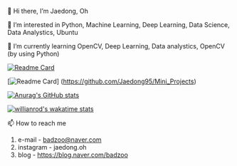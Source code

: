 👋 Hi there, I’m Jaedong, Oh 

👀 I’m interested in Python, Machine Learning, Deep Learning, Data Science, Data Analystics, Ubuntu

🌱 I’m currently learning OpenCV, Deep Learning, Data analystics, OpenCV (by using Python)

[![Readme Card](https://github-readme-stats.vercel.app/api/pin/?username=Jaedong95&repo=ViewCloset_deeplearning&theme=dark&hide_border=true)](https://github.com/Jaedong95/ViewCloset_deeplearning)

[![Readme Card](https://github-readme-stats.vercel.app/api/pin/?username=Jaedong95&repo=Mini_Projects&theme=dark&hide_border=true)]
(https://github.com/Jaedong95/Mini_Projects)


[![Anurag's GitHub stats](https://github-readme-stats.vercel.app/api?username=Jaedong95&hide=prs&count_private=true&include_all_commits=true&theme=dracula&hide_border=false)](https://github.com/Jaedong95)

[![willianrod's wakatime stats](https://github-readme-stats.vercel.app/api/wakatime?username=Ollie&v=2&theme=dracula&layout=compact)](https://github.com/Jaedong95)

📫 How to reach me 
  1. e-mail  - badzoo@naver.com
  2. instagram  - jaedong.oh
  3. blog - https://blog.naver.com/badzoo

<!---
Jaedong95/Jaedong95 is a ✨ special ✨ repository because its `README.md` (this file) appears on your GitHub profile.
You can click the Preview link to take a look at your changes.
--->

